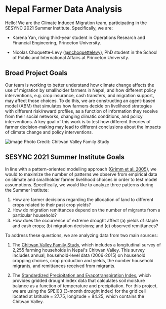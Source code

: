 # Nepal Farmer Data Analysis

Hello! We are the Climate Induced Migration team, participating in the SESYNC 2021 Summer Institute. Specifically, we are:

- Karena Yan, rising third-year student in Operations Research and Financial Engineering, Princeton University.

- Nicolas Choquette-Levy ([@nchoquettelevy](https://twitter.com/nchoquettelevy)), PhD student in the School of Public and International Affairs at Princeton University.


## Broad Project Goals

Our team is working to better understand how climate change affects the use of migration by smallholder farmers in Nepal, and how different policy interventions, e.g. crop insurance, cash transfers, and migration support, may affect those choices. To do this, we are constructing an agent-based model (ABM) that simulates how farmers decide on livelihood strategies with different risk/reward profiles, as a function of information they receive from their social networks, changing climatic conditions, and policy interventions. A key goal of this work is to test how different theories of farmer decision-making may lead to different conclusions about the impacts of climate change and policy interventions.

![image](https://user-images.githubusercontent.com/49871094/126734961-657427b9-5e0c-459b-aa71-56fa461e596b.png)
Photo Credit: Chitwan Valley Family Study

## SESYNC 2021 Summer Institute Goals

In line with a pattern-oriented modelling approach ([Grimm et al. 2005](https://science.sciencemag.org/content/310/5750/987.full)), we would to maximize the number of patterns we observe from empirical data on climate and smallholder farmer livelihood choices in order to test model assumptions. Specifically, we would like to analyze three patterns during the Summer Institute:

1) How are farmer decisions regarding the allocation of land to different crops related to their past crop yields?
2) How do migration remittances depend on the number of migrants from a particular household?
3) How does the occurrence of extreme drought affect (a) yields of staple and cash crops; (b) migration decisions; and (c) observed remittances?

To address these questions, we are analyzing data from two main sources:

1) The [Chitwan Valley Family Study](https://cvfs.isr.umich.edu/about/), which includes a longitudinal survey of 2,255 farming households in Nepal's Chitwan Valley. This survey includes annual, household-level data (2006-2015) on household cropping choices, crop production and yields, the number household migrants, and remittances received from migrants.

2) The [Standardized Precipitation and Evapotranspiration Index](https://spei.csic.es/spei_database/#map_name=spei03#map_position=1415), which provides gridded drought index data that calculates soil moisture balance as a function of temperature and precipitation. For this project, we are using the SPEI03 (3-month drought index) for the grid cell located at latitude = 27.75, longitude = 84.25, which contains the Chitwan Valley.


